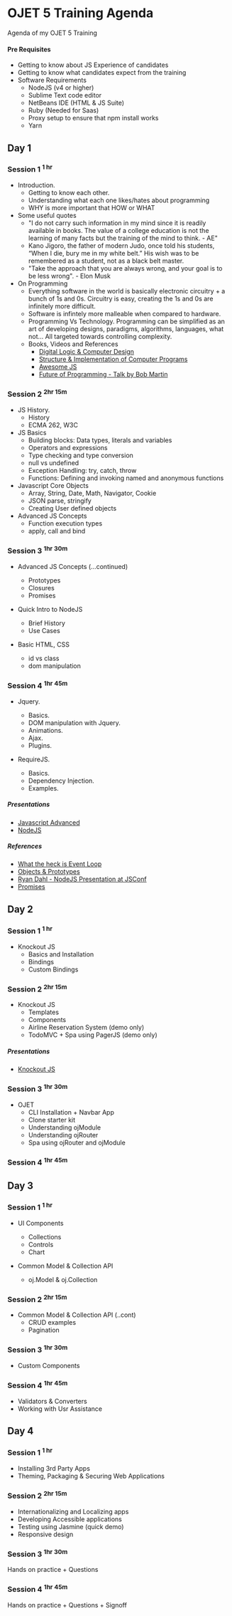 # OJET 5 Training Agenda
Agenda of my OJET 5 Training

#### Pre Requisites
* Getting to know about JS Experience of candidates
* Getting to know what candidates expect from the training
* Software Requirements
  - NodeJS (v4 or higher)
  - Sublime Text code editor
  - NetBeans IDE (HTML & JS Suite)
  - Ruby (Needed for Saas)
  - Proxy setup to ensure that npm install works
  - Yarn

## Day 1
### Session 1 <sup>1 hr</sup>
* Introduction.
  - Getting to know each other.
  - Understanding what each one likes/hates about programming
  - WHY is more important that HOW or WHAT
* Some useful quotes
  - "I do not carry such information in my mind since it is readily available in books. The value of a college education is not the learning of many facts but the training of the mind to think. - AE"
  - Kano Jigoro, the father of modern Judo, once told his students, “When I die, bury me in my white belt.” His wish was to be remembered as a student, not as a black belt master.
  - "Take the approach that you are always wrong, and your goal is to be less wrong". - Elon Musk
* On Programming
  - Everything software in the world is basically electronic circuitry + a bunch of 1s and 0s. Circuitry is easy, creating the 1s and 0s are infinitely more difficult.
  - Software is infintely more malleable when compared to hardware.
  - Programming Vs Technology. Programming can be simplified as an art of developing designs, paradigms, algorithms, languages, what not... All targeted towards controlling complexity.
  - Books, Videos and References
    - [Digital Logic & Computer Design](https://www.amazon.in/Digital-Logic-Computer-Design-Old/dp/817758409X)
    - [Structure & Implementation of Computer Programs](http://web.mit.edu/alexmv/6.037/sicp.pdf)
    - [Awesome JS](https://github.com/sorrycc/awesome-javascript)
    - [Future of Programming - Talk by Bob Martin](https://www.youtube.com/watch?v=ecIWPzGEbFc)

### Session 2 <sup>2hr 15m</sup>
* JS History.
  - History
  - ECMA 262, W3C
* JS Basics
  - Building blocks: Data types, literals and variables
  - Operators and expressions
  - Type checking and type conversion
  - null vs undefined
  - Exception Handling: try, catch, throw
  - Functions: Defining and invoking named and anonymous functions
* Javascript Core Objects
  - Array, String, Date, Math, Navigator, Cookie
  - JSON parse, stringify
  - Creating User defined objects
* Advanced JS Concepts
  - Function execution types
  - apply, call and bind

### Session 3 <sup>1hr 30m</sup>
* Advanced JS Concepts (...continued)
  - Prototypes
  - Closures
  - Promises

* Quick Intro to NodeJS
  - Brief History
  - Use Cases

* Basic HTML, CSS
  - id vs class
  - dom manipulation

### Session 4 <sup>1hr 45m</sup>
* Jquery.
  - Basics.
  - DOM manipulation with Jquery.
  - Animations.
  - Ajax.
  - Plugins.

* RequireJS.
  - Basics.
  - Dependency Injection.
  - Examples.

##### Presentations
  * [Javascript Advanced](https://docs.google.com/presentation/d/1lQDzVoaRbF63Wm-reRDSSLtbKNqaWSG3c-lGyV6bAjk/edit?usp=sharing)
  * [NodeJS](https://docs.google.com/presentation/d/1QaNcXvwCY7YwqHJsW-bTl6V36ObLqrrkqQytYU6V_C8/edit#slide=id.gc6f919934_0_0)

##### References
  * [What the heck is Event Loop](https://www.youtube.com/watch?v=8aGhZQkoFbQ)
  * [Objects & Prototypes](https://www.youtube.com/watch?v=fBpPfPjxOhc&list=PLqq-6Pq4lTTaflXUL0v3TSm86nodn0c_u)
  * [Ryan Dahl - NodeJS Presentation at JSConf](https://www.youtube.com/watch?v=ztspvPYybIY&t=1s)
  * [Promises](https://javascript.info/promise-basics)


## Day 2
### Session 1 <sup>1 hr</sup>
* Knockout JS
  - Basics and Installation
  - Bindings
  - Custom Bindings

### Session 2 <sup>2hr 15m</sup>
* Knockout JS
  - Templates
  - Components
  - Airline Reservation System (demo only)
  - TodoMVC + Spa using PagerJS (demo only)

##### Presentations
* [Knockout JS](https://docs.google.com/presentation/d/1XBgJ8g4cop9seYHfUnOcdPmPVAVZ00FOD1Bb7iFo-z0/edit#slide=id.gc6f919934_0_0)

### Session 3 <sup>1hr 30m</sup>
* OJET
  - CLI Installation + Navbar App
  - Clone starter kit
  - Understanding ojModule
  - Understanding ojRouter
  - Spa using ojRouter and ojModule

### Session 4 <sup>1hr 45m</sup>

## Day 3
### Session 1 <sup>1 hr</sup>
* UI Components
  - Collections
  - Controls
  - Chart

* Common Model & Collection API
  - oj.Model & oj.Collection

### Session 2 <sup>2hr 15m</sup>
* Common Model & Collection API (..cont)
  - CRUD examples
  - Pagination

### Session 3 <sup>1hr 30m</sup>
* Custom Components

### Session 4 <sup>1hr 45m</sup>
* Validators & Converters
* Working with Usr Assistance

## Day 4
### Session 1 <sup>1 hr</sup>
* Installing 3rd Party Apps
* Theming, Packaging & Securing Web Applications

### Session 2 <sup>2hr 15m</sup>
* Internationalizing and Localizing apps
* Developing Accessible applications
* Testing using Jasmine (quick demo)
* Responsive design

### Session 3 <sup>1hr 30m</sup>
Hands on practice + Questions

### Session 4 <sup>1hr 45m</sup>
Hands on practice + Questions + Signoff
